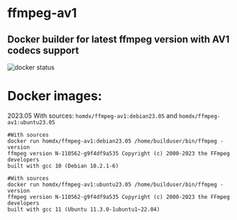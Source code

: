 # ffmpeg-av1

## Docker builder for latest ffmpeg version with AV1 codecs support

![docker status](https://github.com/homdx/ffmpeg-av1/actions/workflows/docker-image.yml/badge.svg)

# Docker images:

2023.05 With sources: `homdx/ffmpeg-av1:debian23.05` and `homdx/ffmpeg-av1:ubuntu23.05`

```
#With sources
docker run homdx/ffmpeg-av1:debian23.05 /home/builduser/bin/ffmpeg -version
ffmpeg version N-110562-g9f4df9a535 Copyright (c) 2000-2023 the FFmpeg developers
built with gcc 10 (Debian 10.2.1-6)
```

```
#With sources
docker run homdx/ffmpeg-av1:ubuntu23.05 /home/builduser/bin/ffmpeg -version
ffmpeg version N-110562-g9f4df9a535 Copyright (c) 2000-2023 the FFmpeg developers
built with gcc 11 (Ubuntu 11.3.0-1ubuntu1~22.04)
```
